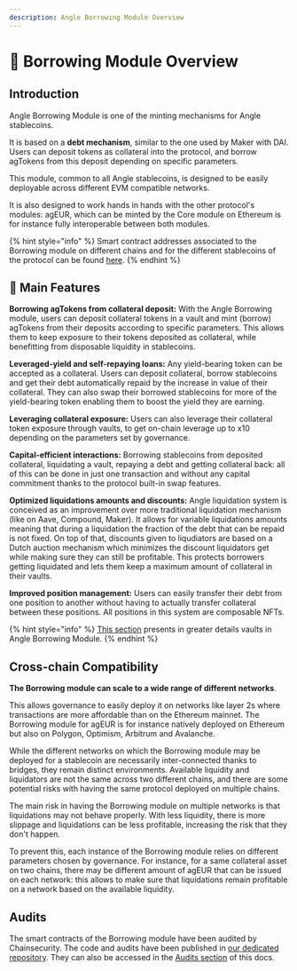 ```yaml
---
description: Angle Borrowing Module Overview
---
```


# 🔭 Borrowing Module Overview

## Introduction

Angle Borrowing Module is one of the minting mechanisms for Angle stablecoins.

It is based on a **debt mechanism**, similar to the one used by Maker with DAI. Users can deposit tokens as collateral into the protocol, and borrow agTokens from this deposit depending on specific parameters.

This module, common to all Angle stablecoins, is designed to be easily deployable across different EVM compatible networks.

It is also designed to work hands in hands with the other protocol's modules: agEUR, which can be minted by the Core module on Ethereum is for instance fully interoperable between both modules.

{% hint style="info" %}
Smart contract addresses associated to the Borrowing module on different chains and for the different stablecoins of the protocol can be found [here](https://developers.angle.money/overview/smart-contracts).
{% endhint %}

## 🏦 Main Features

**Borrowing agTokens from collateral deposit:** With the Angle Borrowing module, users can deposit collateral tokens in a vault and mint (borrow) agTokens from their deposits according to specific parameters. This allows them to keep exposure to their tokens deposited as collateral, while benefitting from disposable liquidity in stablecoins.

**Leveraged-yield and self-repaying loans:** Any yield-bearing token can be accepted as a collateral. Users can deposit collateral, borrow stablecoins and get their debt automatically repaid by the increase in value of their collateral. They can also swap their borrowed stablecoins for more of the yield-bearing token enabling them to boost the yield they are earning.

**Leveraging collateral exposure:** Users can also leverage their collateral token exposure through vaults, to get on-chain leverage up to x10 depending on the parameters set by governance.

**Capital-efficient interactions:** Borrowing stablecoins from deposited collateral, liquidating a vault, repaying a debt and getting collateral back: all of this can be done in just one transaction and without any capital commitment thanks to the protocol built-in swap features.

**Optimized liquidations amounts and discounts:** Angle liquidation system is conceived as an improvement over more traditional liquidation mechanism (like on Aave, Compound, Maker). It allows for variable liquidations amounts meaning that during a liquidation the fraction of the debt that can be repaid is not fixed. On top of that, discounts given to liqudiators are based on a Dutch auction mechanism which minimizes the discount liquidators get while making sure they can still be profitable. This protects borrowers getting liquidated and lets them keep a maximum amount of collateral in their vaults.

**Improved position management:** Users can easily transfer their debt from one position to another without having to actually transfer collateral between these positions. All positions in this system are composable NFTs.

{% hint style="info" %}
[This section](vaults/) presents in greater details vaults in Angle Borrowing Module.
{% endhint %}

## Cross-chain Compatibility

**The Borrowing module can scale to a wide range of different networks**.

This allows governance to easily deploy it on networks like layer 2s where transactions are more affordable than on the Ethereum mainnet.
The Borrowing module for agEUR is for instance natively deployed on Ethereum but also on Polygon, Optimism, Arbitrum and Avalanche.

While the different networks on which the Borrowing module may be deployed for a stablecoin are necessarily inter-connected thanks to bridges, they remain distinct environments. Available liquidity and liquidators are not the same across two different chains, and there are some potential risks with having the same protocol deployed on multiple chains.

The main risk in having the Borrowing module on multiple networks is that liquidations may not behave properly. With less liquidity, there is more slippage and liquidations can be less profitable, increasing the risk that they don't happen.

To prevent this, each instance of the Borrowing module relies on different parameters chosen by governance. For instance, for a same collateral asset on two chains, there may be different amount of agEUR that can be issued on each network: this allows to make sure that liquidations remain profitable on a network based on the available liquidity.

## Audits

The smart contracts of the Borrowing module have been audited by Chainsecurity. The code and audits have been published in [our dedicated repository](https://github.com/AngleProtocol/borrow-contracts). They can also be accessed in the [Audits section](../resources/audits/) of this docs.
